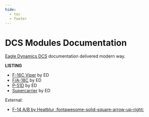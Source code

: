 ```yaml
---
hide:
  - toc
  - footer
---
```


# DCS Modules Documentation

<a href="https://www.digitalcombatsimulator.com" target="_blank">Eagle Dynamics DCS</a> documentation delivered modern way.

**LISTING**

- [F-16C Viper](f16/index.md) by ED
- [F/A-18C](fa18c/index.md) by ED
- [P-51D](p51d/01.legend.md) by ED
- [Supercarrier](sc/index.md) by ED

External:

- <a href=https://www.heatblur.se/F-14Manual/index.html target=_blank>F-14 A/B by Heatblur :fontawesome-solid-square-arrow-up-right:</a>
